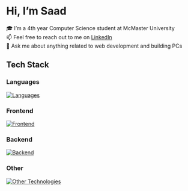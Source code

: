 # Hi, I’m Saad

🎓 I’m a 4th year Computer Science student at McMaster University\
📫 Feel free to reach out to me on [LinkedIn](https://www.linkedin.com/in/saad-tariq-cs/)\
💬 Ask me about anything related to web development and building PCs
 
<!-- 🔭 I’m currently working on: -->

## Tech Stack

### Languages
[![Languages](https://skillicons.dev/icons?i=ts,js,python,go&theme=dark)](https://skillicons.dev)

### Frontend
[![Frontend](https://skillicons.dev/icons?i=next,react,astro,redux,vite,html,css,tailwind,bootstrap&theme=dark)](https://skillicons.dev)

### Backend
[![Backend](https://skillicons.dev/icons?i=nodejs,express,prisma,postgres,mongodb,githubactions,docker&theme=dark)](https://skillicons.dev)

### Other
[![Other Technologies](https://skillicons.dev/icons?i=git,npm,bun,vitest,jest,linux,vscode&theme=dark)](https://skillicons.dev)
